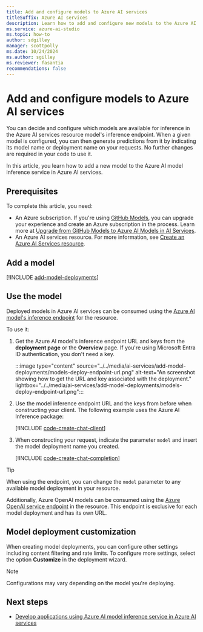 ```yaml
---
title: Add and configure models to Azure AI services
titleSuffix: Azure AI services
description: Learn how to add and configure new models to the Azure AI model's inference endpoint in Azure AI services.
ms.service: azure-ai-studio
ms.topic: how-to
author: sdgilley
manager: scottpolly
ms.date: 10/24/2024
ms.author: sgilley
ms.reviewer: fasantia
recommendations: false
---
```


# Add and configure models to Azure AI services

You can decide and configure which models are available for inference in the Azure AI services resource model's inference endpoint. When a given model is configured, you can then generate predictions from it by indicating its model name or deployment name on your requests. No further changes are required in your code to use it.

In this article, you learn how to add a new model to the Azure AI model inference service in Azure AI services.

## Prerequisites

To complete this article, you need:

* An Azure subscription. If you're using [GitHub Models](https://docs.github.com/en/github-models/), you can upgrade your experience and create an Azure subscription in the process. Learn more at [Upgrade from GitHub Models to Azure AI Models in AI Services](quickstart-github-models.md).
* An Azure AI services resource. For more information, see [Create an Azure AI Services resource](../../../ai-services/multi-service-resource.md??context=/azure/ai-studio/context/context).


## Add a model

[!INCLUDE [add-model-deployments](../../includes/ai-services/add-model-deployments.md)]

## Use the model

Deployed models in Azure AI services can be consumed using the [Azure AI model's inference endpoint](../concepts/endpoints.md) for the resource.

To use it:

1. Get the Azure AI model's inference endpoint URL and keys from the **deployment page** or the **Overview** page. If you're using Microsoft Entra ID authentication, you don't need a key.

    :::image type="content" source="../../media/ai-services/add-model-deployments/models-deploy-endpoint-url.png" alt-text="An screenshot showing how to get the URL and key associated with the deployment." lightbox="../../media/ai-services/add-model-deployments/models-deploy-endpoint-url.png":::

2. Use the model inference endpoint URL and the keys from before when constructing your client. The following example uses the Azure AI Inference package:

    [!INCLUDE [code-create-chat-client](../../includes/ai-services/code-create-chat-client.md)]

3. When constructing your request, indicate the parameter `model` and insert the model deployment name you created.
    
    [!INCLUDE [code-create-chat-completion](../../includes/ai-services/code-create-chat-completion.md)]

> [!TIP]
> When using the endpoint, you can change the `model` parameter to any available model deployment in your resource.

Additionally, Azure OpenAI models can be consumed using the [Azure OpenAI service endpoint](../../../ai-services/openai/supported-languages.md) in the resource. This endpoint is exclusive for each model deployment and has its own URL.

## Model deployment customization

When creating model deployments, you can configure other settings including content filtering and rate limits. To configure more settings, select the option **Customize** in the deployment wizard.

> [!NOTE]
> Configurations may vary depending on the model you're deploying.

## Next steps

* [Develop applications using Azure AI model inference service in Azure AI services](../concepts/endpoints.md)